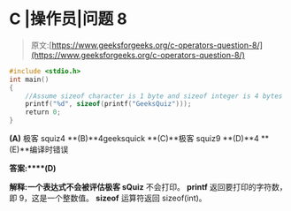 # C |操作员|问题 8

> 原文:[https://www.geeksforgeeks.org/c-operators-question-8/](https://www.geeksforgeeks.org/c-operators-question-8/)

```cpp
#include <stdio.h>
int main()
{
    //Assume sizeof character is 1 byte and sizeof integer is 4 bytes
    printf("%d", sizeof(printf("GeeksQuiz")));
    return 0;
}
```

**(A)** 极客 squiz4
**(B)**4geeksquick
**(C)**极客 squiz9
**(D)**4
**(E)**编译时错误

**答案:****(D)**

**解释:**一个表达式不会被评估**极客 sQuiz** 不会打印。 **printf** 返回要打印的字符数，即 9，这是一个整数值。 **sizeof** 运算符返回 sizeof(int)。
